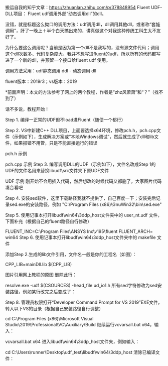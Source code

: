 搬运自我的知乎文章：https://zhuanlan.zhihu.com/p/378848954
Fluent UDF-DLL项目： Fluent udf调用外部“动态调用dll”的dll。

没错，就是标题这么拗口的调用方法：udf调用dll，dll调用其他dll，或者称“套娃调用”，肝了一晚上＋半个白天搞出来的，讲真做这个对我这种传统工科生太不友好了。

为什么要这么调用呢？当前是因为第一个dll不是我写的，没有源文件代码；调用这个dll次数多、代码复杂度大，我并不想写进fluent的udf，所以所有的代码都写进了一个新的dll，并预留一个接口给fluent udf 使用。

调用方法采用：udf静态调用 ddl - 动态调用 dll

fluent版本：2019r3；vs版本：2019

*前面声明：本文的方法参考了网上的两个教程，作者是“zhz风萧萧”和“？”（找不到了）

话不多说，教程开始！

Step 1. 编译一正常的UDF但不load进Fluent（随便一个都行）

Step 2. VS中新建C++ DLL项目，上面要选择x64环境，修改pch.h，pch.cpp文件（示例如下），生成解决方案或“本地Windows调试”，然后就生成了dll和lib文件，如果报错不用管，只是不能直接运行的错误


pch.h 示例

pch.cpp 示例
Step 3. 编写调用DLL的UDF（示例如下），文件名改成Step 1的UDF的文件名用来替换libudf\src文件夹下原UDF文件


UDF 示例
刚开始不会用插入代码，然后想改的时候代码又都删了，大家图片代码凑合看吧

Step 4. 安装sed软件，这里下载路径我就不提供了，自己百度一下；安装完后记录sed.exe的安装路径，例如 "C:\Program Files (x86)\GnuWin32\bin\sed.exe"

Step 5. 使用记事本打开libudf\win64\3ddp_host文件夹中的 user_nt.udf 文件，下面补充（根据自己的fluent路径自行修改）

FLUENT_INC=C:\Program Files\ANSYS Inc\v195\fluent
FLUENT_ARCH= win64
Step 6. 使用记事本打开libudf\win64\3ddp_host文件夹中的 makefile 文件

添加Step 2.生成的lib文件引用，文件名一般是你的工程名（如图）：

CPP_LIB=mainDll.lib
$(CPP_LIB)

图片引用网上教程的原图
删除此行：

resolve.exe -udf $(CSOURCES) -head_file ud_io1.h
所有sed字符修改为sed安装路径，例如某行改完之后变成了：


Step 8. 管理员权限打开“Developer Command Prompt for VS 2019”EXE文件，转入以下VS的目录（根据自己安装路径自行调整）

cd C:\Program Files (x86)\Microsoft Visual Studio\2019\Professional\VC\Auxiliary\Build
继续运行vcvarsall.bat x64，输入：

vcvarsall.bat x64
进入libudf\win64\3ddp_host文件夹，例如输入：

cd C:\Users\runner\Desktop\udf_test\libudf\win64\3ddp_host
清除已编译文件：
